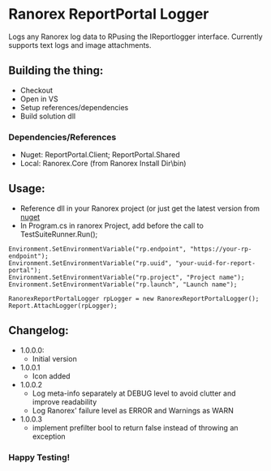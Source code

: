 # Ranorex ReportPortal Logger

Logs any Ranorex log data to RPusing the IReportlogger interface.
Currently supports text logs and image attachments.


## Building the thing:
 * Checkout
 * Open in VS
 * Setup references/dependencies
 * Build solution dll
 
### Dependencies/References
 * Nuget: ReportPortal.Client; ReportPortal.Shared
 * Local: Ranorex.Core (from Ranorex Install Dir\bin)


## Usage:
 * Reference dll in your Ranorex project (or just get the latest version from [nuget](https://www.nuget.org/packages/RanorexReportPortalLogger/#)
 * In Program.cs in ranorex Project, add before the call to TestSuiteRunner.Run();
 
```           
Environment.SetEnvironmentVariable("rp.endpoint", "https://your-rp-endpoint");
Environment.SetEnvironmentVariable("rp.uuid", "your-uuid-for-report-portal");
Environment.SetEnvironmentVariable("rp.project", "Project name");
Environment.SetEnvironmentVariable("rp.launch", "Launch name");
                
RanorexReportPortalLogger rpLogger = new RanorexReportPortalLogger();
Report.AttachLogger(rpLogger);
```

## Changelog:

 - 1.0.0.0:
   - Initial version
 - 1.0.0.1 
   - Icon added
 - 1.0.0.2
    - Log meta-info separately at DEBUG level to avoid clutter and improve readability
    - Log Ranorex' failure level as ERROR and Warnings as WARN
 - 1.0.0.3
    - implement prefilter bool to return false instead of throwing an exception

### Happy Testing!
